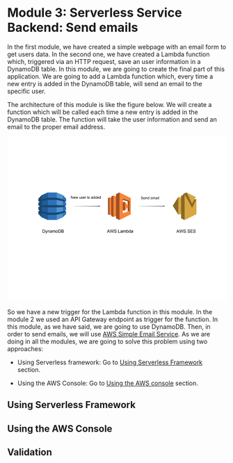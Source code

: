 # Module 3: Serverless Service Backend: Send emails

In the first module, we have created a simple webpage with an email form to get users data. In the second one, we have created a Lambda function which, triggered via an HTTP request, save an user information in a DynamoDB table. In this module, we are going to create the final part of this application. We are going to add a Lambda function which, every time a new entry is added in the DynamoDB table, will send an email to the specific user.

The architecture of this module is like the figure below. We will create a function which will be called each time a new entry is added in the DynamoDB table. The function will take the user information and send an email to the proper email address.

![Service Architecture](./images/backend_service_email.png)

So we have a new trigger for the Lambda function in this module. In the module 2 we used an API Gateway endpoint as trigger for the function. In this module, as we have said, we are going to use DynamoDB. Then, in order to send emails, we will use [AWS Simple Email Service](https://aws.amazon.com/es/ses/). As we are doing in all the modules, we are going to solve this problem using two approaches:

* Using Serverless framework: Go to [Using Serverless Framework](#using-serverless-framework) section.

* Using the AWS Console: Go to [Using the AWS console](#using-the-aws-console) section.

## Using Serverless Framework

## Using the AWS Console

## Validation
